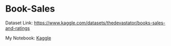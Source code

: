 # Book-Sales

Dataset Link: https://www.kaggle.com/datasets/thedevastator/books-sales-and-ratings

My Notebook: [Kaggle ](https://www.kaggle.com/code/imamahasane/book-sales)
